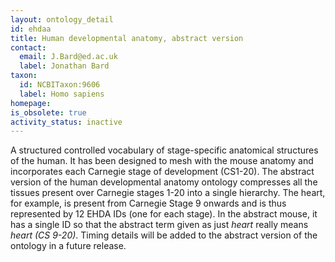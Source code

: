 ```yaml
---
layout: ontology_detail
id: ehdaa
title: Human developmental anatomy, abstract version
contact:
  email: J.Bard@ed.ac.uk
  label: Jonathan Bard
taxon:
  id: NCBITaxon:9606
  label: Homo sapiens
homepage:
is_obsolete: true
activity_status: inactive
---
```


A structured controlled vocabulary of stage-specific anatomical structures of the human. It has been designed to mesh with the mouse anatomy and incorporates each Carnegie stage of development (CS1-20). The abstract version of the human developmental anatomy ontology compresses all the tissues present over Carnegie stages 1-20 into a single hierarchy. The heart, for example, is present from Carnegie Stage 9 onwards and is thus represented by 12 EHDA IDs (one for each stage). In the abstract mouse, it has a single ID so that the abstract term given as just <i>heart</i> really means <i>heart (CS 9-20)</i>. Timing details will be added to the abstract version of the ontology in a future release.
